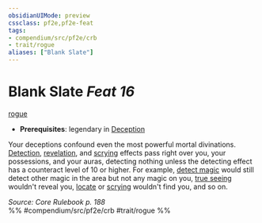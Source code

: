 ```yaml
---
obsidianUIMode: preview
cssclass: pf2e,pf2e-feat
tags:
- compendium/src/pf2e/crb
- trait/rogue
aliases: ["Blank Slate"]
---
```

# Blank Slate  *Feat 16*  
[rogue](../../Rules/traits/rogue.md)  

- **Prerequisites**: legendary in [Deception](../skills.md#Deception)

Your deceptions confound even the most powerful mortal divinations. [Detection](../../Rules/traits/detection.md), [revelation](../../Rules/traits/revelation.md), and [scrying](../../Rules/traits/scrying.md) effects pass right over you, your possessions, and your auras, detecting nothing unless the detecting effect has a counteract level of 10 or higher. For example, [detect magic](../spells/detect-magic.md) would still detect other magic in the area but not any magic on you, [true seeing](../spells/true-seeing.md) wouldn't reveal you, [locate](../spells/locate.md) or [scrying](../spells/scrying.md) wouldn't find you, and so on.

*Source: Core Rulebook p. 188*  
%% #compendium/src/pf2e/crb #trait/rogue %%